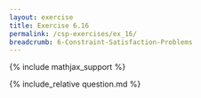 ```yaml
---
layout: exercise
title: Exercise 6.16
permalink: /csp-exercises/ex_16/
breadcrumb: 6-Constraint-Satisfaction-Problems
---
```


{% include mathjax_support %}

<div><i class="arrow-up loader" data-chapter="csp-exercises" data-exercise="ex_16" data-rating="0"></i></div>
{% include_relative question.md %}
